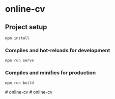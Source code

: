 # online-cv

## Project setup
```
npm install
```

### Compiles and hot-reloads for development
```
npm run serve
```

### Compiles and minifies for production
```
npm run build
```
#   o n l i n e - c v  
 #   o n l i n e - c v  
 